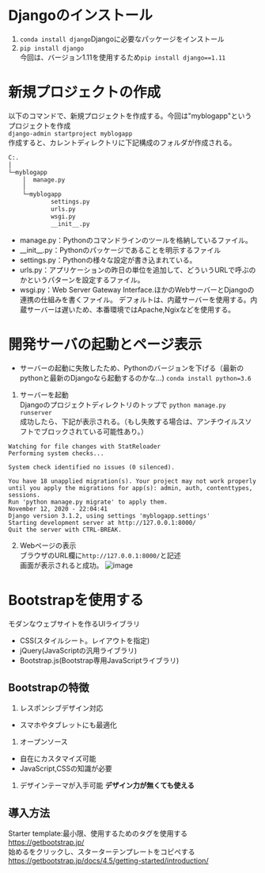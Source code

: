 # Djangoのインストール
1. `conda install django`Djangoに必要なパッケージをインストール
1.  `pip install django`<br>
今回は、バージョン1.11を使用するため`pip install django==1.11`

# 新規プロジェクトの作成
以下のコマンドで、新規プロジェクトを作成する。今回は"myblogapp"というプロジェクトを作成<br>
`django-admin startproject myblogapp`<br>
作成すると、カレントディレクトリに下記構成のフォルダが作成される。
```bash
C:.
│
└─myblogapp
    │  manage.py
    │
    └─myblogapp
            settings.py
            urls.py
            wsgi.py
            __init__.py
```
- manage.py：Pythonのコマンドラインのツールを格納しているファイル。
- \_\_init\_\_.py：Pythonのパッケージであることを明示するファイル
- settings.py：Pythonの様々な設定が書き込まれている。
- urls.py：アプリケーションの昨日の単位を追加して、どういうURLで呼ぶのかというパターンを設定するファイル。
- wsgi.py：Web Server Gateway Interface.ほかのWebサーバーとDjangoの連携の仕組みを書くファイル。
デフォルトは、内蔵サーバーを使用する。内蔵サーバーは遅いため、本番環境ではApache,Ngixなどを使用する。

# 開発サーバの起動とページ表示
- サーバーの起動に失敗したため、Pythonのバージョンを下げる（最新のpythonと最新のDjangoなら起動するのかな...)
`conda install python=3.6`<br>
1. サーバーを起動<br>
Djangoのプロジェクトディレクトリのトップで
`python manage.py runserver`<br>
成功したら、下記が表示される。（もし失敗する場合は、アンチウイルスソフトでブロックされている可能性あり。）

```
Watching for file changes with StatReloader
Performing system checks...

System check identified no issues (0 silenced).

You have 18 unapplied migration(s). Your project may not work properly until you apply the migrations for app(s): admin, auth, contenttypes, sessions.
Run 'python manage.py migrate' to apply them.
November 12, 2020 - 22:04:41
Django version 3.1.2, using settings 'myblogapp.settings'
Starting development server at http://127.0.0.1:8000/
Quit the server with CTRL-BREAK.
```
2. Webページの表示<br>
ブラウザのURL欄に`http://127.0.0.1:8000/`と記述<br>
画面が表示されると成功。
![image](https://user-images.githubusercontent.com/72511158/98944755-df4fad00-2534-11eb-9137-8e420b2011ca.png)

# Bootstrapを使用する
モダンなウェブサイトを作るUIライブラリ
- CSS(スタイルシート。レイアウトを指定)
- jQuery(JavaScriptの汎用ライブラリ)
- Bootstrap.js(Bootstrap専用JavaScriptライブラリ)

## Bootstrapの特徴
1. レスポンシブデザイン対応
  - スマホやタブレットにも最適化
1. オープンソース
  - 自在にカスタマイズ可能
  - JavaScript,CSSの知識が必要
1. デザインテーマが入手可能
<strong>デザイン力が無くても使える</strong>

## 導入方法
Starter template:最小限、使用するためのタグを使用する
<br>https://getbootstrap.jp/
<br>始めるをクリックし、スターターテンプレートをコピペする<br>
https://getbootstrap.jp/docs/4.5/getting-started/introduction/
